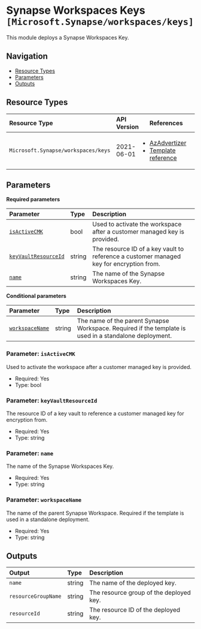 # Synapse Workspaces Keys `[Microsoft.Synapse/workspaces/keys]`

This module deploys a Synapse Workspaces Key.

## Navigation

- [Resource Types](#Resource-Types)
- [Parameters](#Parameters)
- [Outputs](#Outputs)

## Resource Types

| Resource Type | API Version | References |
| :-- | :-- | :-- |
| `Microsoft.Synapse/workspaces/keys` | 2021-06-01 | <ul style="padding-left: 0px;"><li>[AzAdvertizer](https://www.azadvertizer.net/azresourcetypes/microsoft.synapse_workspaces_keys.html)</li><li>[Template reference](https://learn.microsoft.com/en-us/azure/templates/Microsoft.Synapse/2021-06-01/workspaces/keys)</li></ul> |

## Parameters

**Required parameters**

| Parameter | Type | Description |
| :-- | :-- | :-- |
| [`isActiveCMK`](#parameter-isactivecmk) | bool | Used to activate the workspace after a customer managed key is provided. |
| [`keyVaultResourceId`](#parameter-keyvaultresourceid) | string | The resource ID of a key vault to reference a customer managed key for encryption from. |
| [`name`](#parameter-name) | string | The name of the Synapse Workspaces Key. |

**Conditional parameters**

| Parameter | Type | Description |
| :-- | :-- | :-- |
| [`workspaceName`](#parameter-workspacename) | string | The name of the parent Synapse Workspace. Required if the template is used in a standalone deployment. |

### Parameter: `isActiveCMK`

Used to activate the workspace after a customer managed key is provided.

- Required: Yes
- Type: bool

### Parameter: `keyVaultResourceId`

The resource ID of a key vault to reference a customer managed key for encryption from.

- Required: Yes
- Type: string

### Parameter: `name`

The name of the Synapse Workspaces Key.

- Required: Yes
- Type: string

### Parameter: `workspaceName`

The name of the parent Synapse Workspace. Required if the template is used in a standalone deployment.

- Required: Yes
- Type: string

## Outputs

| Output | Type | Description |
| :-- | :-- | :-- |
| `name` | string | The name of the deployed key. |
| `resourceGroupName` | string | The resource group of the deployed key. |
| `resourceId` | string | The resource ID of the deployed key. |
